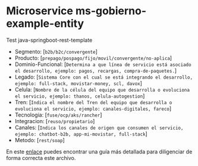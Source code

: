 # Microservice ms-gobierno-example-entity

Test java-springboot-rest-template

* Segmento: [`b2b/b2c/convergente`]
* Producto: [`prepago/pospago/fijo/movil/convergente/no-aplica`]
* Dominio-Funcional: [`Determina a que línea de servicio está asociado el desarrollo, ejemplo: pagos, recargas, compra-de-paquetes.`]
* Legado: [`Sistema Core con el cual se está integrando el desarrollo, ejemplo: full-stack, movistar-money, scl, davox`]
* Celula: [`Nombre de la célula del equipo que desarrolla o evoluciona el servicio, ejemplo: thanos, celula-autogestion`]
* Tren: [`Indica el nombre del Tren del equipo que desarrolla o evoluciona el servicio, ejemplo: canales-digitales, fareco`]
* Tecnologia: [`fuse/ocp/aks/rancher`]
* Integracion: [`reuso/propietario`]
* Canales: [`Indica los canales de origen que consumen el servicio, ejemplo: chatbot-b2b, app-mi-movistar, full-stack`]
* Metodo: [`rest/soap`]

En este [enlace](https://git.nh.inet/gitea/templates/java-springboot-rest-blank/wiki/07-Diligenciando-Readme) puedes encontrar una guía más detallada para diligenciar de forma correcta este archivo.
